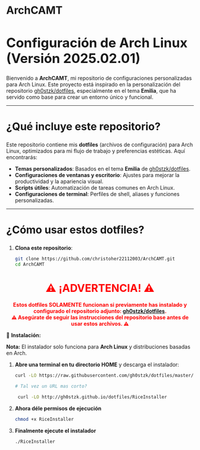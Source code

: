 # ArchCAMT

<h1 style="font-size: 2.5em;">Configuración de Arch Linux (Versión 2025.02.01)</h1>

Bienvenido a **ArchCAMT**, mi repositorio de configuraciones personalizadas para Arch Linux. Este proyecto está inspirado en la personalización del repositorio [gh0stzk/dotfiles](https://github.com/gh0stzk/dotfiles), especialmente en el tema **Emilia**, que ha servido como base para crear un entorno único y funcional.

---

<h2 style="font-size: 2em;">¿Qué incluye este repositorio?</h2>

Este repositorio contiene mis **dotfiles** (archivos de configuración) para Arch Linux, optimizados para mi flujo de trabajo y preferencias estéticas. Aquí encontrarás:

- **Temas personalizados**: Basados en el tema **Emilia** de [gh0stzk/dotfiles](https://github.com/gh0stzk/dotfiles).
- **Configuraciones de ventanas y escritorio**: Ajustes para mejorar la productividad y la apariencia visual.
- **Scripts útiles**: Automatización de tareas comunes en Arch Linux.
- **Configuraciones de terminal**: Perfiles de shell, aliases y funciones personalizadas.

---

<h2 style="font-size: 2em;">¿Cómo usar estos dotfiles?</h2>

1. **Clona este repositorio**:
   ```bash
   git clone https://github.com/christoher22112003/ArchCAMT.git
   cd ArchCAMT


<h1 style="text-align: center; color: red; font-size: 2em;">⚠️ ¡ADVERTENCIA! ⚠️</h1>

<p style="text-align: center; color: red; font-weight: bold;">
   Estos dotfiles <strong>SOLAMENTE</strong> funcionan si previamente has instalado y configurado el repositorio adjunto: <a href="https://github.com/gh0stzk/dotfiles">gh0stzk/dotfiles</a>. 
   <br>
   ⚠️ Asegúrate de seguir las instrucciones del repositorio base antes de usar estos archivos. ⚠️
</p>

💾 **Instalación:**

**Nota:** El instalador solo funciona para **Arch Linux** y distribuciones basadas en Arch.

1. **Abre una terminal en tu directorio HOME** y descarga el instalador:
   ```bash
   curl -LO https://raw.githubusercontent.com/gh0stzk/dotfiles/master/RiceInstaller
   
   # Tal vez un URL mas corto?

    curl -LO http://gh0stzk.github.io/dotfiles/RiceInstaller

2. **Ahora déle permisos de ejecución**
   ```bash
   chmod +x RiceInstaller

3. **Finalmente ejecute el instalador**
    ```bash
    ./RiceInstaller
